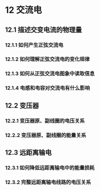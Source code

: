 # 12 交流电

## 12.1 描述交变电流的物理量

### 12.1.1 如何产生正弦交流电

### 12.1.2 如何理解正弦交流电的变化规律

### 12.1.3 如何从正弦交流电图象中读取信息

### 12.1.4 电感和电容对交流电有什么影响

## 12.2 变压器

### 12.2.1 变压器原、副线圈的电压关系

### 12.2.2 变压器原、副线圈的能量关系

## 12.3 远距离输电

### 12.3.1 如何降低远距离输电中的能量损耗

### 12.3.2 完整远距离输电线路的电压关系


